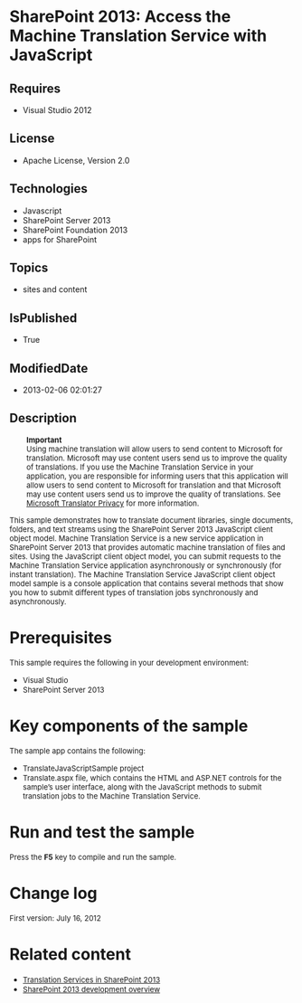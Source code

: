 # SharePoint 2013: Access the Machine Translation Service with JavaScript
## Requires
* Visual Studio 2012
## License
* Apache License, Version 2.0
## Technologies
* Javascript
* SharePoint Server 2013
* SharePoint Foundation 2013
* apps for SharePoint
## Topics
* sites and content
## IsPublished
* True
## ModifiedDate
* 2013-02-06 02:01:27
## Description

<p style="padding-left:30px"><span style="font-size:small"><strong>Important</strong><br>
Using machine translation will allow users to send content to Microsoft for translation. Microsoft may use content users send us to improve the quality of translations. If you use the Machine Translation Service in your application, you are responsible for
 informing users that this application will allow users to send content to Microsoft for translation and that Microsoft may use content users send us to improve the quality of translations. See
<a href="http://msdn.microsoft.com/en-us/library/hh464486.aspx">Microsoft Translator Privacy</a> for more information.</span></p>
<p><span style="font-size:small">This sample demonstrates how to translate document libraries, single documents, folders, and text streams using the SharePoint Server 2013 JavaScript client object model. Machine Translation Service is a new service application
 in SharePoint Server 2013 that provides automatic machine translation of files and sites. Using the JavaScript client object model, you can submit requests to the Machine Translation Service application asynchronously or synchronously (for instant translation).
 The Machine Translation Service JavaScript client object model sample is a console application that contains several methods that show you how to submit different types of translation jobs synchronously and asynchronously.</span></p>
<h1>Prerequisites</h1>
<p><span style="font-size:small">This sample requires the following in your development environment:</span></p>
<ul>
<li><span style="font-size:small">Visual Studio</span> </li><li><span style="font-size:small">SharePoint Server 2013</span> </li></ul>
<h1>Key components of the sample</h1>
<p><span style="font-size:small">The sample app contains the following:</span></p>
<ul>
<li><span style="font-size:small">TranslateJavaScriptSample project</span> </li><li><span style="font-size:small">Translate.aspx file, which contains the HTML and ASP.NET controls for the sample&rsquo;s user interface, along with the JavaScript methods to submit translation jobs to the Machine Translation Service.</span>
</li></ul>
<h1>Run and test the sample</h1>
<p><span style="font-size:small">Press the <strong>F5</strong> key to compile and run the sample.</span></p>
<h1>Change log</h1>
<p><span style="font-size:small">First version:&nbsp;July 16, 2012</span></p>
<h1>Related content</h1>
<ul>
<li><span style="font-size:small"><a title="http://msdn.microsoft.com/library/15a81428-da94-40b8-8ed4-6a12f05661e2.aspx" href="http://msdn.microsoft.com/library/15a81428-da94-40b8-8ed4-6a12f05661e2.aspx">Translation Services in SharePoint 2013</a></span>
</li><li><span style="font-size:small"><a title="http://msdn.microsoft.com/library/f86e2695-4d7a-4fc5-bc23-689de96c4b06.aspx" href="http://msdn.microsoft.com/library/f86e2695-4d7a-4fc5-bc23-689de96c4b06.aspx">SharePoint 2013 development overview</a></span>
</li></ul>
